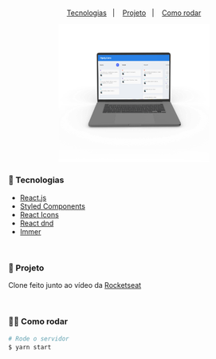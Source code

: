 <br>

<p align="center">
  <a href="#-Tecnologias">Tecnologias</a>&nbsp;&nbsp;&nbsp;|&nbsp;&nbsp;&nbsp;
  <a href="#-Projeto">Projeto</a>&nbsp;&nbsp;&nbsp;|&nbsp;&nbsp;&nbsp;
  <a href="#-Como-rodar">Como rodar</a>
</p>

<p align="center">
  <img alt="Pipefy" src=".github/pipefy-mockup.png" width="60%">
</p>

### 🚀 Tecnologias

- [React.js](https://reactjs.org)
- [Styled Components](https://styled-components.com/)
- [React Icons](https://github.com/react-icons/react-icons)
- [React dnd](https://github.com/react-dnd/react-dnd)
- [Immer](https://github.com/immerjs/immer)

<br>

### 🤳 Projeto

Clone feito junto ao vídeo da [Rocketseat](https://www.youtube.com/watch?v=awRtgpRsdTQ&ab_channel=Rocketseat)

<br>

### 🧑‍💻 Como rodar

```bash
# Rode o servidor
$ yarn start
```
